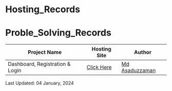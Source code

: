 # Hosting_Records

# Proble_Solving_Records

| Project Name | Hosting Site | Author |
| -- | -------- | ----------- |
| Dashboard, Registration & Login | [Click Here](https://moasaduzzaman.github.io/Practice1/index.html) | [Md Asaduzzaman](https://www.linkedin.com/in/mdasaduzzaman858/)|  

Last Updated: 04 January, 2024
